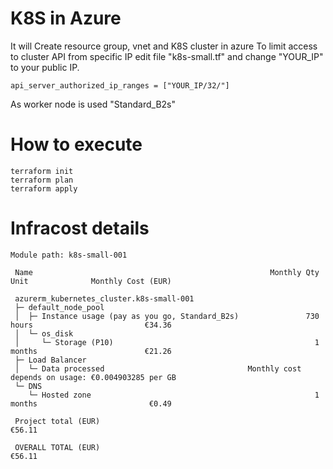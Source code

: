 # K8S in Azure
It will Create resource group, vnet and K8S cluster in azure
To limit access to cluster API from specific IP edit file "k8s-small.tf" and change  "YOUR_IP" to your public IP.

```
api_server_authorized_ip_ranges = ["YOUR_IP/32/"]
```

As worker node is used "Standard_B2s"

# How to execute 
```
terraform init 
terraform plan
terraform apply
```


# Infracost details

```
Module path: k8s-small-001

 Name                                                     Monthly Qty  Unit              Monthly Cost (EUR)

 azurerm_kubernetes_cluster.k8s-small-001
 ├─ default_node_pool
 │  ├─ Instance usage (pay as you go, Standard_B2s)               730  hours                         €34.36
 │  └─ os_disk
 │     └─ Storage (P10)                                             1  months                        €21.26
 ├─ Load Balancer
 │  └─ Data processed                                Monthly cost depends on usage: €0.004903285 per GB
 └─ DNS
    └─ Hosted zone                                                  1  months                         €0.49

 Project total (EUR)                                                                                 €56.11

 OVERALL TOTAL (EUR)                                                                                 €56.11
 ```

